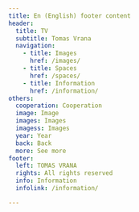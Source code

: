 ```yaml
---
title: En (English) footer content
header:
  title: TV
  subtitle: Tomas Vrana
  navigation:
    - title: Images
      href: /images/
    - title: Spaces
      href: /spaces/
    - title: Information
      href: /information/
others:
  cooperation: Cooperation
  image: Image
  images: Images
  imagess: Images
  year: Year
  back: Back
  more: See more
footer:
  left: TOMAS VRANA
  rights: All rights reserved
  info: Information
  infolink: /information/

---
```


